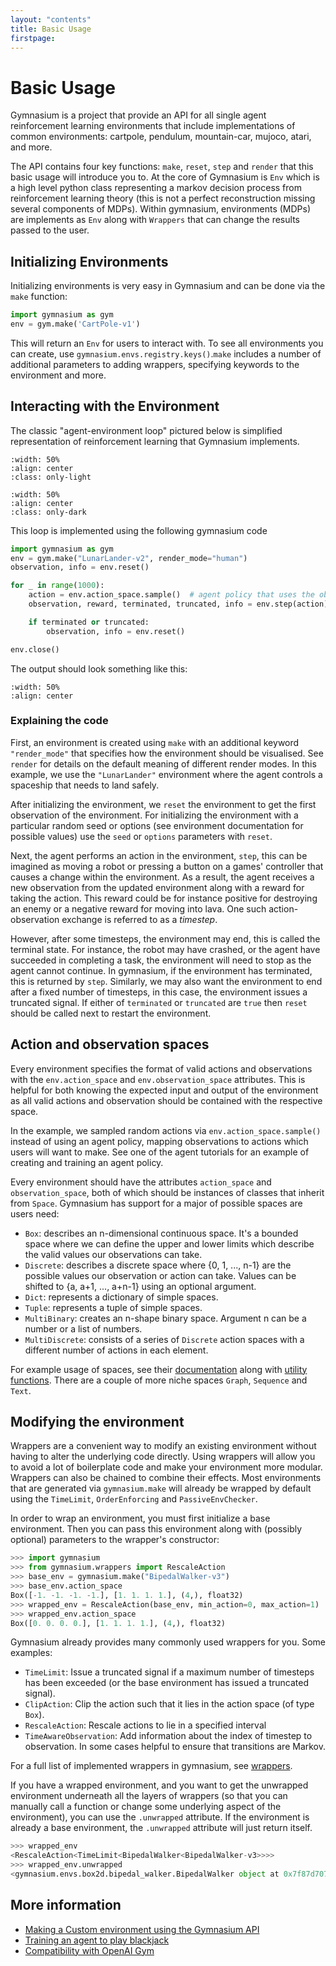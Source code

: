 ```yaml
---
layout: "contents"
title: Basic Usage
firstpage:
---
```


# Basic Usage

Gymnasium is a project that provide an API for all single agent reinforcement learning environments that include implementations of common environments: cartpole, pendulum, mountain-car, mujoco, atari, and more.

The API contains four key functions: ``make``, ``reset``, ``step`` and ``render`` that this basic usage will introduce you to. At the core of Gymnasium is ``Env`` which is a high level python class representing a markov decision process from reinforcement learning theory (this is not a perfect reconstruction missing several components of MDPs). Within gymnasium, environments (MDPs) are implements as ``Env`` along with ``Wrappers`` that can change the results passed to the user.

## Initializing Environments

Initializing environments is very easy in Gymnasium and can be done via the ``make`` function:

```python
import gymnasium as gym
env = gym.make('CartPole-v1')
```

This will return an ``Env`` for users to interact with. To see all environments you can create, use ``gymnasium.envs.registry.keys()``.``make`` includes a number of additional parameters to adding wrappers, specifying keywords to the environment and more.

## Interacting with the Environment

The classic "agent-environment loop" pictured below is simplified representation of reinforcement learning that Gymnasium implements.

```{image} /_static/diagrams/AE_loop.png
:width: 50%
:align: center
:class: only-light
```

```{image} /_static/diagrams/AE_loop_dark.png
:width: 50%
:align: center
:class: only-dark
```

This loop is implemented using the following gymnasium code

```python
import gymnasium as gym
env = gym.make("LunarLander-v2", render_mode="human")
observation, info = env.reset()

for _ in range(1000):
    action = env.action_space.sample()  # agent policy that uses the observation and info
    observation, reward, terminated, truncated, info = env.step(action)

    if terminated or truncated:
        observation, info = env.reset()

env.close()
```

The output should look something like this:

```{figure} https://user-images.githubusercontent.com/15806078/153222406-af5ce6f0-4696-4a24-a683-46ad4939170c.gif
:width: 50%
:align: center
```

### Explaining the code

First, an environment is created using ``make`` with an additional keyword `"render_mode"` that specifies how the environment should be visualised. See ``render`` for details on the default meaning of different render modes. In this example, we use the ``"LunarLander"`` environment where the agent controls a spaceship that needs to land safely.

After initializing the environment, we ``reset`` the environment to get the first observation of the environment. For initializing the environment with a particular random seed or options (see environment documentation for possible values) use the ``seed`` or ``options`` parameters with ``reset``.

Next, the agent performs an action in the environment, ``step``, this can be imagined as moving a robot or pressing a button on a games' controller that causes a change within the environment. As a result, the agent receives a new observation from the updated environment along with a reward for taking the action. This reward could be for instance positive for destroying an enemy or a negative reward for moving into lava. One such action-observation exchange is referred to as a *timestep*.

However, after some timesteps, the environment may end, this is called the terminal state. For instance, the robot may have crashed, or the agent have succeeded in completing a task, the environment will need to stop as the agent cannot continue. In gymnasium, if the environment has terminated, this is returned by ``step``. Similarly, we may also want the environment to end after a fixed number of timesteps, in this case, the environment issues a truncated signal. If either of ``terminated`` or ``truncated`` are `true` then ``reset`` should be called next to restart the environment.

## Action and observation spaces

Every environment specifies the format of valid actions and observations with the ``env.action_space`` and ``env.observation_space`` attributes. This is helpful for both knowing the expected input and output of the environment as all valid actions and observation should be contained with the respective space.

In the example, we sampled random actions via ``env.action_space.sample()`` instead of using an agent policy, mapping observations to actions which users will want to make. See one of the agent tutorials for an example of creating and training an agent policy.

Every environment should have the attributes ``action_space`` and ``observation_space``, both of which should be instances of classes that inherit from ``Space``. Gymnasium has support for a major of possible spaces are users need:

- ``Box``: describes an n-dimensional continuous space. It's a bounded space where we can define the upper and lower
  limits which describe the valid values our observations can take.
- ``Discrete``: describes a discrete space where {0, 1, ..., n-1} are the possible values our observation or action can take.
  Values can be shifted to {a, a+1, ..., a+n-1} using an optional argument.
- ``Dict``: represents a dictionary of simple spaces.
- ``Tuple``: represents a tuple of simple spaces.
- ``MultiBinary``: creates an n-shape binary space. Argument n can be a number or a list of numbers.
- ``MultiDiscrete``: consists of a series of ``Discrete`` action spaces with a different number of actions in each element.

For example usage of spaces, see their [documentation](/api/spaces) along with [utility functions](/api/spaces/utils). There are a couple of more niche spaces ``Graph``, ``Sequence`` and ``Text``.

## Modifying the environment

Wrappers are a convenient way to modify an existing environment without having to alter the underlying code directly. Using wrappers will allow you to avoid a lot of boilerplate code and make your environment more modular. Wrappers can also be chained to combine their effects. Most environments that are generated via ``gymnasium.make`` will already be wrapped by default using the ``TimeLimit``, ``OrderEnforcing`` and ``PassiveEnvChecker``.

In order to wrap an environment, you must first initialize a base environment. Then you can pass this environment along with (possibly optional) parameters to the wrapper's constructor:

```python
>>> import gymnasium
>>> from gymnasium.wrappers import RescaleAction
>>> base_env = gymnasium.make("BipedalWalker-v3")
>>> base_env.action_space
Box([-1. -1. -1. -1.], [1. 1. 1. 1.], (4,), float32)
>>> wrapped_env = RescaleAction(base_env, min_action=0, max_action=1)
>>> wrapped_env.action_space
Box([0. 0. 0. 0.], [1. 1. 1. 1.], (4,), float32)
```

Gymnasium already provides many commonly used wrappers for you. Some examples:

- `TimeLimit`: Issue a truncated signal if a maximum number of timesteps has been exceeded (or the base environment has issued a truncated signal).
- `ClipAction`: Clip the action such that it lies in the action space (of type `Box`).
- `RescaleAction`: Rescale actions to lie in a specified interval
- `TimeAwareObservation`: Add information about the index of timestep to observation. In some cases helpful to ensure that transitions are Markov.

For a full list of implemented wrappers in gymnasium, see [wrappers](/api/wrappers).

If you have a wrapped environment, and you want to get the unwrapped environment underneath all the layers of wrappers (so that you can manually call a function or change some underlying aspect of the environment), you can use the `.unwrapped` attribute. If the environment is already a base environment, the `.unwrapped` attribute will just return itself.

```python
>>> wrapped_env
<RescaleAction<TimeLimit<BipedalWalker<BipedalWalker-v3>>>>
>>> wrapped_env.unwrapped
<gymnasium.envs.box2d.bipedal_walker.BipedalWalker object at 0x7f87d70712d0>
```

## More information

* [Making a Custom environment using the Gymnasium API](/tutorials/environment_creation)
* [Training an agent to play blackjack](/tutorials/blackjack_tutorial)
* [Compatibility with OpenAI Gym](/content/gym_compatibility)
